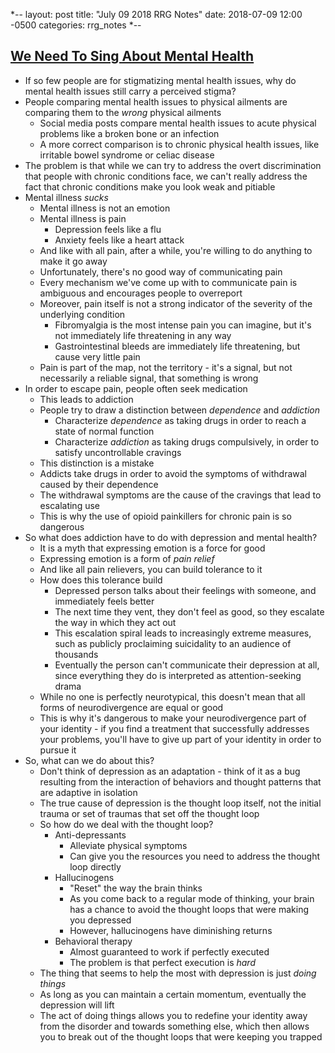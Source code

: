 *--
layout: post
title: "July 09 2018 RRG Notes"
date: 2018-07-09 12:00 -0500
categories: rrg_notes
*--

## [We Need To Sing About Mental Health](https://hotelconcierge.tumblr.com/post/116790700524/we-need-to-sing-about-mental-health)

* If so few people are for stigmatizing mental health issues, why do mental health issues still carry a perceived stigma?
* People comparing mental health issues to physical ailments are comparing them to the _wrong_ physical ailments
    * Social media posts compare mental health issues to acute physical problems like a broken bone or an infection
    * A more correct comparison is to chronic physical health issues, like irritable bowel syndrome or celiac disease
* The problem is that while we can try to address the overt discrimination that people with chronic conditions face, we can't really address the fact that chronic conditions make you look weak and pitiable
* Mental illness _sucks_
    * Mental illness is not an emotion
    * Mental illness is pain
        * Depression feels like a flu
        * Anxiety feels like a heart attack
    * And like with all pain, after a while, you're willing to do anything to make it go away
    * Unfortunately, there's no good way of communicating pain
    * Every mechanism we've come up with to communicate pain is ambiguous and encourages people to overreport
    * Moreover, pain itself is not a strong indicator of the severity of the underlying condition
        * Fibromyalgia is the most intense pain you can imagine, but it's not immediately life threatening in any way
        * Gastrointestinal bleeds are immediately life threatening, but cause very little pain
    * Pain is part of the map, not the territory - it's a signal, but not necessarily a reliable signal, that something is wrong
* In order to escape pain, people often seek medication
    * This leads to addiction
    * People try to draw a distinction between _dependence_ and _addiction_
        * Characterize _dependence_ as taking drugs in order to reach a state of normal function
        * Characterize _addiction_ as taking drugs compulsively, in order to satisfy uncontrollable cravings
    * This distinction is a mistake
    * Addicts take drugs in order to avoid the symptoms of withdrawal caused by their dependence
    * The withdrawal symptoms are the cause of the cravings that lead to escalating use
    * This is why the use of opioid painkillers for chronic pain is so dangerous
* So what does addiction have to do with depression and mental health?
    * It is a myth that expressing emotion is a force for good
    * Expressing emotion is a form of _pain relief_
    * And like all pain relievers, you can build tolerance to it
    * How does this tolerance build
        * Depressed person talks about their feelings with someone, and immediately feels better
        * The next time they vent, they don't feel as good, so they escalate the way in which they act out
        * This escalation spiral leads to increasingly extreme measures, such as publicly proclaiming suicidality to an audience of thousands
        * Eventually the person can't communicate their depression at all, since everything they do is interpreted as attention-seeking drama
    * While no one is perfectly neurotypical, this doesn't mean that all forms of neurodivergence are equal or good
    * This is why it's dangerous to make your neurodivergence part of your identity - if you find a treatment that successfully addresses your problems, you'll have to give up part of your identity in order to pursue it
* So, what can we do about this?
    * Don't think of depression as an adaptation - think of it as a bug resulting from the interaction of behaviors and thought patterns that are adaptive in isolation
    * The true cause of depression is the thought loop itself, not the initial trauma or set of traumas that set off the thought loop
    * So how do we deal with the thought loop?
        * Anti-depressants
            * Alleviate physical symptoms
            * Can give you the resources you need to address the thought loop directly
        * Hallucinogens
            * "Reset" the way the brain thinks
            * As you come back to a regular mode of thinking, your brain has a chance to avoid the thought loops that were making you depressed
            * However, hallucinogens have diminishing returns
        * Behavioral therapy
            * Almost guaranteed to work if perfectly executed
            * The problem is that perfect execution is _hard_
    * The thing that seems to help the most with depression is just _doing things_
    * As long as you can maintain a certain momentum, eventually the depression will lift
    * The act of doing things allows you to redefine your identity away from the disorder and towards something else, which then allows you to break out of the thought loops that were keeping you trapped
